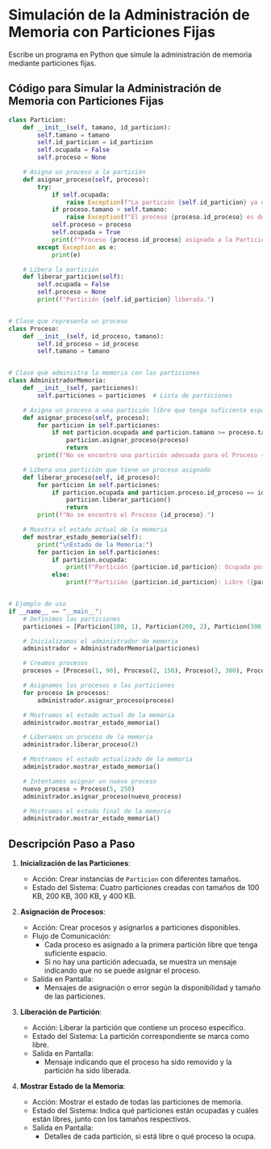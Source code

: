 # Simulación de la Administración de Memoria con Particiones Fijas

Escribe un programa en Python que simule la administración de memoria mediante particiones fijas.

## Código para Simular la Administración de Memoria con Particiones Fijas

```python
class Particion:
    def __init__(self, tamano, id_particion):
        self.tamano = tamano
        self.id_particion = id_particion
        self.ocupada = False
        self.proceso = None

    # Asigna un proceso a la partición
    def asignar_proceso(self, proceso):
        try:
            if self.ocupada:
                raise Exception(f"La partición {self.id_particion} ya está ocupada.")
            if proceso.tamano > self.tamano:
                raise Exception(f"El proceso {proceso.id_proceso} es demasiado grande para la partición {self.id_particion}.")
            self.proceso = proceso
            self.ocupada = True
            print(f"Proceso {proceso.id_proceso} asignado a la Partición {self.id_particion}.")
        except Exception as e:
            print(e)

    # Libera la partición
    def liberar_particion(self):
        self.ocupada = False
        self.proceso = None
        print(f"Partición {self.id_particion} liberada.")


# Clase que representa un proceso
class Proceso:
    def __init__(self, id_proceso, tamano):
        self.id_proceso = id_proceso
        self.tamano = tamano


# Clase que administra la memoria con las particiones
class AdministradorMemoria:
    def __init__(self, particiones):
        self.particiones = particiones  # Lista de particiones

    # Asigna un proceso a una partición libre que tenga suficiente espacio
    def asignar_proceso(self, proceso):
        for particion in self.particiones:
            if not particion.ocupada and particion.tamano >= proceso.tamano:
                particion.asignar_proceso(proceso)
                return
        print(f"No se encontró una partición adecuada para el Proceso {proceso.id_proceso}.")

    # Libera una partición que tiene un proceso asignado
    def liberar_proceso(self, id_proceso):
        for particion in self.particiones:
            if particion.ocupada and particion.proceso.id_proceso == id_proceso:
                particion.liberar_particion()
                return
        print(f"No se encontró el Proceso {id_proceso}.")

    # Muestra el estado actual de la memoria
    def mostrar_estado_memoria(self):
        print("\nEstado de la Memoria:")
        for particion in self.particiones:
            if particion.ocupada:
                print(f"Partición {particion.id_particion}: Ocupada por el Proceso {particion.proceso.id_proceso} ({particion.proceso.tamano} KB).")
            else:
                print(f"Partición {particion.id_particion}: Libre ({particion.tamano} KB).")


# Ejemplo de uso
if __name__ == "__main__":
    # Definimos las particiones
    particiones = [Particion(100, 1), Particion(200, 2), Particion(300, 3), Particion(400, 4)]

    # Inicializamos el administrador de memoria
    administrador = AdministradorMemoria(particiones)

    # Creamos procesos
    procesos = [Proceso(1, 90), Proceso(2, 150), Proceso(3, 300), Proceso(4, 50)]

    # Asignamos los procesos a las particiones
    for proceso in procesos:
        administrador.asignar_proceso(proceso)

    # Mostramos el estado actual de la memoria
    administrador.mostrar_estado_memoria()

    # Liberamos un proceso de la memoria
    administrador.liberar_proceso(2)

    # Mostramos el estado actualizado de la memoria
    administrador.mostrar_estado_memoria()

    # Intentamos asignar un nuevo proceso
    nuevo_proceso = Proceso(5, 250)
    administrador.asignar_proceso(nuevo_proceso)

    # Mostramos el estado final de la memoria
    administrador.mostrar_estado_memoria()
```

## Descripción Paso a Paso

1. **Inicialización de las Particiones**:

   - Acción: Crear instancias de `Particion` con diferentes tamaños.
   - Estado del Sistema: Cuatro particiones creadas con tamaños de 100 KB, 200 KB, 300 KB, y 400 KB.

2. **Asignación de Procesos**:

   - Acción: Crear procesos y asignarlos a particiones disponibles.
   - Flujo de Comunicación:
     - Cada proceso es asignado a la primera partición libre que tenga suficiente espacio.
     - Si no hay una partición adecuada, se muestra un mensaje indicando que no se puede asignar el proceso.
   - Salida en Pantalla:
     - Mensajes de asignación o error según la disponibilidad y tamaño de las particiones.

3. **Liberación de Partición**:

   - Acción: Liberar la partición que contiene un proceso específico.
   - Estado del Sistema: La partición correspondiente se marca como libre.
   - Salida en Pantalla:
     - Mensaje indicando que el proceso ha sido removido y la partición ha sido liberada.

4. **Mostrar Estado de la Memoria**:

   - Acción: Mostrar el estado de todas las particiones de memoria.
   - Estado del Sistema: Indica qué particiones están ocupadas y cuáles están libres, junto con los tamaños respectivos.
   - Salida en Pantalla:
     - Detalles de cada partición, si está libre o qué proceso la ocupa.
